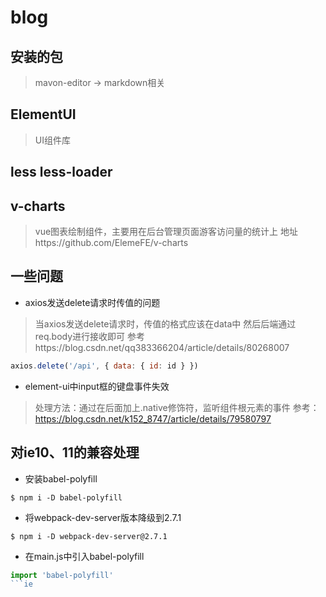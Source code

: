 # blog
## 安装的包
> mavon-editor -> markdown相关

## ElementUI
> UI组件库

## less less-loader

## v-charts
> vue图表绘制组件，主要用在后台管理页面游客访问量的统计上
> 地址https://github.com/ElemeFE/v-charts



## 一些问题
- axios发送delete请求时传值的问题
> 当axios发送delete请求时，传值的格式应该在data中
> 然后后端通过req.body进行接收即可
> 参考https://blog.csdn.net/qq383366204/article/details/80268007
```javascript
axios.delete('/api', { data: { id: id } })
```
- element-ui中input框的键盘事件失效
> 处理方法：通过在后面加上.native修饰符，监听组件根元素的事件
> 参考：https://blog.csdn.net/k152_8747/article/details/79580797

## 对ie10、11的兼容处理
- 安装babel-polyfill
```shell
$ npm i -D babel-polyfill
```
- 将webpack-dev-server版本降级到2.7.1
```shell
$ npm i -D webpack-dev-server@2.7.1
```
- 在main.js中引入babel-polyfill
```javascript
import 'babel-polyfill'
```ie